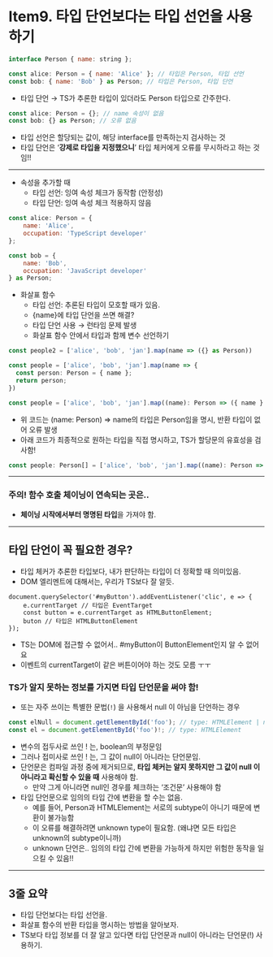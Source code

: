 # Item9. 타입 단언보다는 타입 선언을 사용하기
```jsx
interface Person { name: string };
```

```jsx
const alice: Person = { name: 'Alice' }; // 타입은 Person, 타입 선언
const bob: { name: 'Bob' } as Person; // 타입은 Person, 타입 단언
```

- 타입 단언 → TS가 추론한 타입이 있더라도 Person 타입으로 간주한다.

```jsx
const alice: Person = {}; // name 속성이 없음
const bob: {} as Person; // 오류 없음
```

- 타입 선언은 할당되는 값이, 해당 interface를 만족하는지 검사하는 것
- 타입 단언은 ‘**강제로 타입을 지정했으니**’ 타입 체커에게 오류를 무시하라고 하는 것임!!

---

- 속성을 추가할 때
    - 타입 선언: 잉여 속성 체크가 동작함 (안정성)
    - 타입 단언: 잉여 속성 체크 적용하지 않음

```jsx
const alice: Person = {
	name: 'Alice',
	occupation: 'TypeScript developer'
};

const bob = {
	name: 'Bob',
	occupation: 'JavaScript developer'
} as Person;
```

- 화살표 함수
    - 타입 선언: 추론된 타입이 모호할 때가 있음.
    - {name}에 타입 단언을 쓰면 해결?
    - 타입 단언 사용 → 런타임 문제 발생
    - 화살표 함수 안에서 타입과 함께 변수 선언하기

```jsx
const people2 = ['alice', 'bob', 'jan'].map(name => ({} as Person))

const people = ['alice', 'bob', 'jan'].map(name => {
  const person: Person = { name };
  return person;
})
```

```jsx
const people = ['alice', 'bob', 'jan'].map((name): Person => ({ name }
```

- 위 코드는 (name: Person) ⇒ name의 타입은 Person임을 명시, 반환 타입이 없어 오류 발생
- 아래 코드가 최종적으로 원하는 타입을 직접 명시하고, TS가 할당문의 유효성을 검사함!

```jsx
const people: Person[] = ['alice', 'bob', 'jan'].map((name): Person => ({ name }
```

---

### 주의! 함수 호출 체이닝이 연속되는 곳은..

- **체이닝 시작에서부터 명명된 타입**을 가져야 함.

---

## 타입 단언이 꼭 필요한 경우?

- 타입 체커가 추론한 타입보다, 내가 판단하는 타입이 더 정확할 때 의미있음.
- DOM 엘리멘트에 대해서는, 우리가 TS보다 잘 알듯.

```tsx
document.querySelector('#myButton').addEventListener('clic', e => {
	e.currentTarget // 타입은 EventTarget
	const button = e.currentTarget as HTMLButtonElement;
	buton // 타입은 HTMLButtonElement
});
```

- TS는 DOM에 접근할 수 없어서.. #myButton이 ButtonElement인지 알 수 없어요
- 이벤트의 currentTarget이 같은 버튼이어야 하는 것도 모름 ㅜㅜ

### TS가 알지 못하는 정보를 가지면 타입 단언문을 써야 함!

- 또는 자주 쓰이는 특별한 문법(`!`) 을 사용해서 null 이 아님을 단언하는 경우

```jsx
const elNull = document.getElementById('foo'); // type: HTMLElement | null
const el = document.getElementById('foo')!; // type: HTMLElement 
```

- 변수의 접두사로 쓰인 ! 는, boolean의 부정문임
- 그러나 접미사로 쓰인 ! 는, 그 값이 null이 아니라는 단언문임.
- 단언문은 컴파일 과정 중에 제거되므로, **타입 체커는 알지 못하지만 그 값이 null 이 아니라고 확신할 수 있을 때** 사용해야 함.
    - 만약 그게 아니라면 null인 경우를 체크하는 ‘조건문’ 사용해야 함
- 타입 단언문으로 임의의 타입 간에 변환을 할 수는 없음.
    - 예를 들어, Person과 HTMLElement는 서로의 subtype이 아니기 때문에 변환이 불가능함
    - 이 오류를 해결하려면 unknown type이 필요함. (왜냐면 모든 타입은 unknown의 subtype이니까)
    - unknown 단언은.. 임의의 타입 간에 변환을 가능하게 하지만 위험한 동작을 일으킬 수 있음!!

---

## 3줄 요약

- 타입 단언보다는 타입 선언을.
- 화살표 함수의 반환 타입을 명시하는 방법을 알아보자.
- TS보다 타입 정보를 더 잘 알고 있다면 타입 단언문과 null이 아니라는 단언문(!) 사용하기.